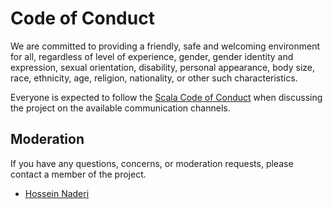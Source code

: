# Code of Conduct

We are committed to providing a friendly, safe and welcoming environment for all, regardless of level of experience, gender, gender identity and expression, sexual orientation, disability, personal appearance, body size, race, ethnicity, age, religion, nationality, or other such characteristics.

Everyone is expected to follow the [Scala Code of Conduct] when discussing the project on the available communication channels.


## Moderation

If you have any questions, concerns, or moderation requests, please contact a member of the project.

- [Hossein Naderi](mailto:hossein-naderi@hotmail.com)

[Scala Code of Conduct]: https://scala-lang.org/conduct/

